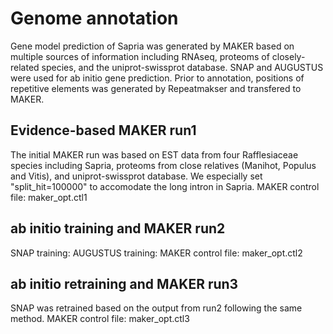 Genome annotation
===============
Gene model prediction of Sapria was generated by MAKER based on multiple sources of information including RNAseq, proteoms of closely-related species, and the uniprot-swissprot database. SNAP and AUGUSTUS were used for ab initio gene prediction.
Prior to annotation, positions of repetitive elements was generated by Repeatmakser and transfered to MAKER.

Evidence-based MAKER run1
------------
The initial MAKER run was based on EST data from four Rafflesiaceae species including Sapria, proteoms from close relatives (Manihot, Populus and Vitis), and uniprot-swissprot database. We especially set "split_hit=100000" to accomodate the long intron in Sapria. 
MAKER control file: maker_opt.ctl1

ab initio training and MAKER run2
------------
SNAP training:
AUGUSTUS training:
MAKER control file: maker_opt.ctl2

ab initio retraining and MAKER run3
------------
SNAP was retrained based on the output from run2 following the same method.
MAKER control file: maker_opt.ctl3